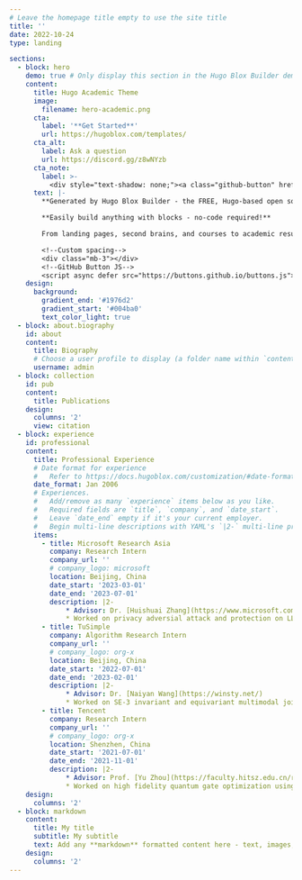 ```yaml
---
# Leave the homepage title empty to use the site title
title: ''
date: 2022-10-24
type: landing

sections:
  - block: hero
    demo: true # Only display this section in the Hugo Blox Builder demo site
    content:
      title: Hugo Academic Theme
      image:
        filename: hero-academic.png
      cta:
        label: '**Get Started**'
        url: https://hugoblox.com/templates/
      cta_alt:
        label: Ask a question
        url: https://discord.gg/z8wNYzb
      cta_note:
        label: >-
          <div style="text-shadow: none;"><a class="github-button" href="https://github.com/HugoBlox/hugo-blox-builder" data-icon="octicon-star" data-size="large" data-show-count="true" aria-label="Star">Star Hugo Blox Builder</a></div><div style="text-shadow: none;"><a class="github-button" href="https://github.com/HugoBlox/theme-academic-cv" data-icon="octicon-star" data-size="large" data-show-count="true" aria-label="Star">Star the Academic template</a></div>
      text: |-
        **Generated by Hugo Blox Builder - the FREE, Hugo-based open source website builder trusted by 500,000+ sites.**

        **Easily build anything with blocks - no-code required!**

        From landing pages, second brains, and courses to academic resumés, conferences, and tech blogs.

        <!--Custom spacing-->
        <div class="mb-3"></div>
        <!--GitHub Button JS-->
        <script async defer src="https://buttons.github.io/buttons.js"></script>
    design:
      background:
        gradient_end: '#1976d2'
        gradient_start: '#004ba0'
        text_color_light: true
  - block: about.biography
    id: about
    content:
      title: Biography
      # Choose a user profile to display (a folder name within `content/authors/`)
      username: admin
  - block: collection
    id: pub
    content:
      title: Publications
    design:
      columns: '2'
      view: citation
  - block: experience
    id: professional
    content:
      title: Professional Experience
      # Date format for experience
      #   Refer to https://docs.hugoblox.com/customization/#date-format
      date_format: Jan 2006
      # Experiences.
      #   Add/remove as many `experience` items below as you like.
      #   Required fields are `title`, `company`, and `date_start`.
      #   Leave `date_end` empty if it's your current employer.
      #   Begin multi-line descriptions with YAML's `|2-` multi-line prefix.
      items:
        - title: Microsoft Research Asia
          company: Research Intern
          company_url: ''
          # company_logo: microsoft
          location: Beijing, China
          date_start: '2023-03-01'
          date_end: '2023-07-01'
          description: |2-
              * Advisor: Dr. [Huishuai Zhang](https://www.microsoft.com/en-us/research/people/huzhang/), Dr. [Da Yu](https://dayu11.github.io/)
              * Worked on privacy adversial attack and protection on LLM like GPT family.
        - title: TuSimple
          company: Algorithm Research Intern
          company_url: ''
          # company_logo: org-x
          location: Beijing, China
          date_start: '2022-07-01'
          date_end: '2023-02-01'
          description: |2-
              * Advisor: Dr. [Naiyan Wang](https://winsty.net/)
              * Worked on SE-3 invariant and equivariant multimodal joint self-driving scenario prediction.
        - title: Tencent
          company: Research Intern
          company_url: ''
          # company_logo: org-x
          location: Shenzhen, China
          date_start: '2021-07-01'
          date_end: '2021-11-01'
          description: |2-
              * Advisor: Prof. [Yu Zhou](https://faculty.hitsz.edu.cn/recgardening?eqid=aa9c96a4001c05b4000000066463a165), Prof. [Shengyu Zhang](http://www.cse.cuhk.edu.hk/~syzhang)
              * Worked on high fidelity quantum gate optimization using Deep Reinforcement Learning.
    design:
      columns: '2'
  - block: markdown
    content:
      title: My title
      subtitle: My subtitle
      text: Add any **markdown** formatted content here - text, images, videos, galleries - and even HTML code!
    design:
      columns: '2'
---
```

